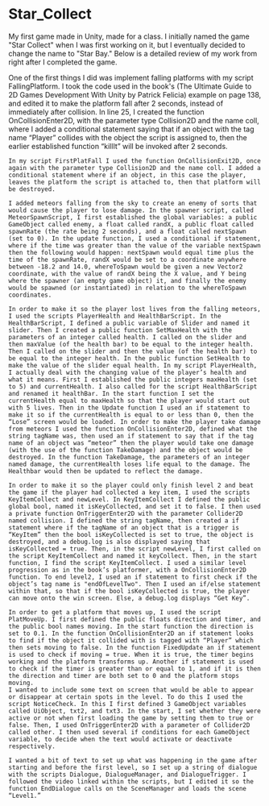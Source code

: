 # Star_Collect
 My first game made in Unity, made for a class. I initially named the game "Star Collect" when I was first working on it, but I eventually decided to change the name to "Star Bay." Below is a detailed review of my work from right after I completed the game.

 One of the first things I did was implement falling platforms with my script FallingPlatform. I took the code used in the book's (The Ultimate Guide to 2D Games Development With Unity by Patrick Felicia) example on page 138, and edited it to make the platform fall after 2 seconds, instead of immediately after collision. In line 25, I created the function OnCollisionEnter2D, with the parameter type Collision2D and the name coll, where I added a conditional statement saying that if an object with the tag name “Player” collides with the object the script is assigned to, then the earlier established function “killIt” will be invoked after 2 seconds.  
 
	In my script FirstPlatFall I used the function OnCollisionExit2D, once again with the parameter type Collision2D and the name coll. I added a conditional statement where if an object, in this case the player, leaves the platform the script is attached to, then that platform will be destroyed.
 
	I added meteors falling from the sky to create an enemy of sorts that would cause the player to lose damage. In the spawner script, called MeteorSpawnScript, I first established the global variables: a public GameObject called enemy, a float called randX, a public float called spawnRate (the rate being 2 seconds), and a float called nextSpawn (set to 0). In the update function, I used a conditional if statement, where if the time was greater than the value of the variable nextSpawn then the following would happen: nextSpawn would equal time plus the time of the spawnRate, randX would be set to a coordinate anywhere between -18.2 and 14.0, whereToSpawn would be given a new Vector2 coordinate, with the value of randX being the X value, and Y being where the spawner (an empty game object) it, and finally the enemy would be spawned (or instantiated) in relation to the whereToSpawn coordinates. 
 
	In order to make it so the player lost lives from the falling meteors, I used the scripts PlayerHealth and HealthBarScript. In the HealthBarScript, I defined a public variable of Slider and named it slider. Then I created a public function SetMaxHealth with the parameters of an integer called health. I called on the slider and then maxValue (of the health bar) to be equal to the integer health. Then I called on the slider and then the value (of the health bar) to be equal to the integer health. In the public function SetHealth to make the value of the slider equal health. In my script PlayerHealth, I actually deal with the changing value of the player’s health and what it means. First I established the public integers maxHealth (set to 5) and currentHealth. I also called for the script HealthBarScript and renamed it healthBar. In the start function I set the currentHealth equal to maxHealth so that the player would start out with 5 lives. Then in the Update function I used an if statement to make it so if the currentHealth is equal to or less than 0, then the “Lose” screen would be loaded. In order to make the player take damage from meteors I used the function OnCollisionEnter2D, defined what the string tagName was, then used an if statement to say that if the tag name of an object was “meteor” then the player would take one damage (with the use of the function TakeDamage) and the object would be destroyed. In the function TakeDamage, the parameters of an integer named damage, the currentHealth loses life equal to the damage. The Healthbar would then be updated to reflect the damage.
 
	In order to make it so the player could only finish level 2 and beat the game if the player had collected a key item, I used the scripts KeyItemCollect and newLevel. In KeyItemCollect I defined the public global bool, named it isKeyCollected, and set it to false. I then used a private function OnTriggerEnter2D with the parameter Collider2D named collision. I defined the string tagName, then created a if statement where if the tagName of an object that is a trigger is “KeyItem” then the bool isKeyCollected is set to true, the object is destroyed, and a debug.log is also displayed saying that isKeyCollected = true. Then, in the script newLevel, I first called on the script KeyItemCollect and named it keyCollect. Then, in the start function, I find the script KeyItemCollect. I used a similar level progression as in the book’s platformer, with a OnCollisionEnter2D function. To end level2, I used an if statement to first check if the object’s tag name is "endOfLevelTwo". Then I used an if/else statement within that, so that if the bool isKeyCollected is true, the player can move onto the win screen. Else, a debug.log displays “Get Key”.
 
	In order to get a platform that moves up, I used the script PlatMoveUp. I first defined the public floats direction and timer, and the public bool names moving. In the start function the direction is set to 0.1. In the function OnCollisionEnter2D an if statement looks to find if the object it collided with is tagged with “Player” which then sets moving to false. In the function FixedUpdate an if statement is used to check if moving = true. When it is true, the timer begins working and the platform transforms up. Another if statement is used to check if the timer is greater than or equal to 1, and if it is then the direction and timer are both set to 0 and the platform stops moving. 
	I wanted to include some text on screen that would be able to appear or disappear at certain spots in the level. To do this I used the script NoticeCheck. In this I first defined 3 GameObject variables called UiObject, txt2, and txt3. In the start, I set whether they were active or not when first loading the game by setting them to true or false. Then, I used OnTriggerEnter2D with a parameter of Collider2D called other. I then used several if conditions for each GameObject variable, to decide when the text would activate or deactivate respectively.
 
	I wanted a bit of text to set up what was happening in the game after starting and before the first level, so I set up a string of dialogue with the scripts Dialogue, DialogueManager, and DialogueTrigger. I followed the video linked within the scripts, but I edited it so the function EndDialogue calls on the SceneManager and loads the scene “Level1.”

